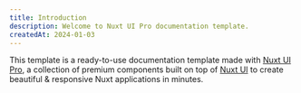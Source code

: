 ```yaml
---
title: Introduction
description: Welcome to Nuxt UI Pro documentation template.
createdAt: 2024-01-03
---
```


This template is a ready-to-use documentation template made with [Nuxt UI Pro](https://ui.nuxt.com/pro), a collection of premium components built on top of [Nuxt UI](https://ui.nuxt.com) to create beautiful & responsive Nuxt applications in minutes.